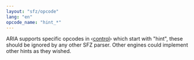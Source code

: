 ```yaml
---
layout: "sfz/opcode"
lang: "en"
opcode_name: "hint_*"
---
```

ARIA supports specific opcodes in ‹[control](/headers/control)›
which start with "hint", these should be ignored by any other SFZ parser.
Other engines could implement other hints as they wished.

